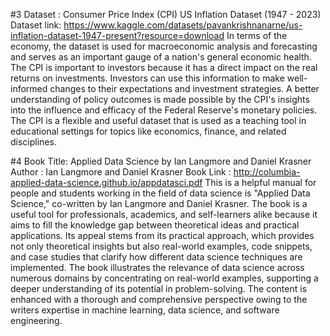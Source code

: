 #3	Dataset     : Consumer Price Index (CPI) US Inflation Dataset (1947 - 2023)
    Dataset link: https://www.kaggle.com/datasets/pavankrishnanarne/us-inflation-dataset-1947-present?resource=download
    In terms of the economy, the dataset is used for macroeconomic analysis and forecasting and serves as an important gauge of a nation's general economic health. The CPI is      important to investors because it has a direct impact on the real returns on investments. Investors can use this information to make well-informed changes to their             expectations and investment strategies. A better understanding of policy outcomes is made possible by the CPI's insights into the influence and efficacy of the Federal         Reserve's monetary policies. The CPI is a flexible and useful dataset that is used as a teaching tool in educational settings for topics like economics, finance, and           related disciplines.

#4	Book Title: Applied Data Science by Ian Langmore and Daniel Krasner
    Author    : Ian Langmore and Daniel Krasner
    Book Link : http://columbia-applied-data-science.github.io/appdatasci.pdf
    This is a helpful manual for people and students working in the field of data science is "Applied Data Science," co-written by Ian Langmore and Daniel Krasner. The book is     a useful tool for professionals, academics, and self-learners alike because it aims to fill the knowledge gap between theoretical ideas and practical applications. Its         appeal stems from its practical approach, which provides not only theoretical insights but also real-world examples, code snippets, and case studies that clarify how           different data science techniques are implemented. The book illustrates the relevance of data science across numerous domains by concentrating on real-world examples,          supporting a deeper understanding of its potential in problem-solving. The content is enhanced with a thorough and comprehensive perspective owing to the writers expertise     in machine learning, data science, and software engineering.

